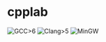 # cpplab

![GCC>6](https://github.com/knapply/cpplab/workflows/GCC%3E6/badge.svg)
![Clang>5](https://github.com/knapply/cpplab/workflows/Clang%3E5/badge.svg)
![MinGW](https://github.com/knapply/cpplab/workflows/MinGW/badge.svg)
